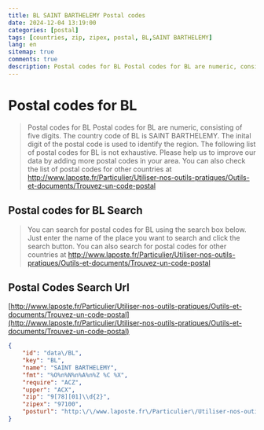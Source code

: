 ```yaml
---
title: BL SAINT BARTHELEMY Postal codes 
date: 2024-12-04 13:19:00
categories: [postal]
tags: [countries, zip, zipex, postal, BL,SAINT BARTHELEMY]
lang: en
sitemap: true
comments: true
description: Postal codes for BL Postal codes for BL are numeric, consisting of five digits. The country code of BL is SAINT BARTHELEMY. The inital digit of the postal code is used to identify the region. The following list of postal codes for BL is not exhaustive. Please help us to improve our data by adding more postal codes in your area. You can also check the list of postal codes for other countries at http://www.laposte.fr/Particulier/Utiliser-nos-outils-pratiques/Outils-et-documents/Trouvez-un-code-postal
---
```


# Postal codes for BL
> Postal codes for BL Postal codes for BL are numeric, consisting of five digits. The country code of BL is SAINT BARTHELEMY. The inital digit of the postal code is used to identify the region. The following list of postal codes for BL is not exhaustive. Please help us to improve our data by adding more postal codes in your area. You can also check the list of postal codes for other countries at http://www.laposte.fr/Particulier/Utiliser-nos-outils-pratiques/Outils-et-documents/Trouvez-un-code-postal

## Postal codes for BL Search 
> You can search for postal codes for BL using the search box below. Just enter the name of the place you want to search and click the search button. You can also search for postal codes for other countries at http://www.laposte.fr/Particulier/Utiliser-nos-outils-pratiques/Outils-et-documents/Trouvez-un-code-postal

## Postal Codes Search Url

[http://www.laposte.fr/Particulier/Utiliser-nos-outils-pratiques/Outils-et-documents/Trouvez-un-code-postal](http://www.laposte.fr/Particulier/Utiliser-nos-outils-pratiques/Outils-et-documents/Trouvez-un-code-postal)
```json
{
    "id": "data\/BL",
    "key": "BL",
    "name": "SAINT BARTHELEMY",
    "fmt": "%O%n%N%n%A%n%Z %C %X",
    "require": "ACZ",
    "upper": "ACX",
    "zip": "9[78][01]\\d{2}",
    "zipex": "97100",
    "posturl": "http:\/\/www.laposte.fr\/Particulier\/Utiliser-nos-outils-pratiques\/Outils-et-documents\/Trouvez-un-code-postal"
}
```
